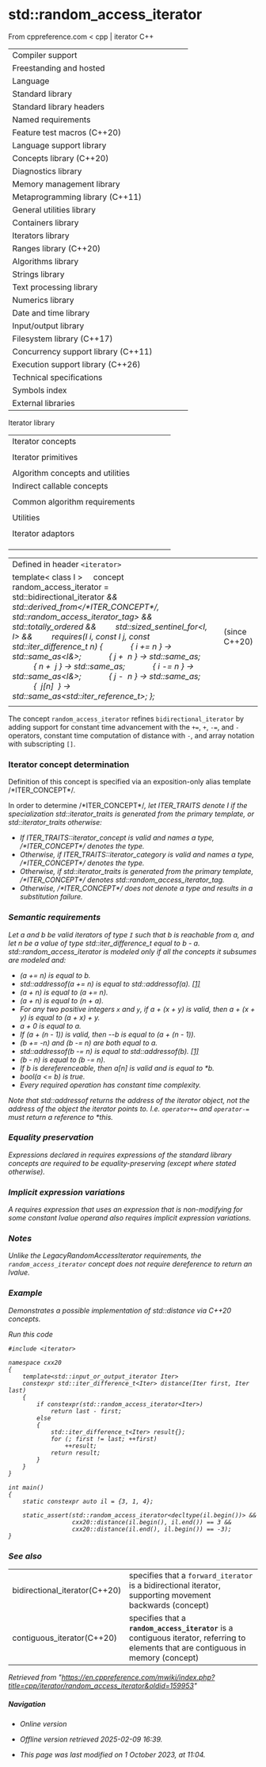 # std::random_access_iterator

From cppreference.com
< cpp‎ | iterator
C++

|  |  |  |  |  |
| --- | --- | --- | --- | --- |
| Compiler support | | | | |
| Freestanding and hosted | | | | |
| Language | | | | |
| Standard library | | | | |
| Standard library headers | | | | |
| Named requirements | | | | |
| Feature test macros (C++20) | | | | |
| Language support library | | | | |
| Concepts library (C++20) | | | | |
| Diagnostics library | | | | |
| Memory management library | | | | |
| Metaprogramming library (C++11) | | | | |
| General utilities library | | | | |
| Containers library | | | | |
| Iterators library | | | | |
| Ranges library (C++20) | | | | |
| Algorithms library | | | | |
| Strings library | | | | |
| Text processing library | | | | |
| Numerics library | | | | |
| Date and time library | | | | |
| Input/output library | | | | |
| Filesystem library (C++17) | | | | |
| Concurrency support library (C++11) | | | | |
| Execution support library (C++26) | | | | |
| Technical specifications | | | | |
| Symbols index | | | | |
| External libraries | | | | |

Iterator library

|  |  |  |  |  |
| --- | --- | --- | --- | --- |
| Iterator concepts | | | | |
| |  |  |  |  |  | | --- | --- | --- | --- | --- | | indirectly_readable(C++20) | | | | | | indirectly_writable(C++20) | | | | | | weakly_incrementable(C++20) | | | | | | incrementable(C++20) | | | | | | **is-integer-like** **is-signed-integer-like**(C++20)(C++20) | | | | | | |  |  |  |  |  | | --- | --- | --- | --- | --- | | sentinel_for(C++20) | | | | | | sized_sentinel_for(C++20) | | | | | | input_iterator(C++20) | | | | | | output_iterator(C++20) | | | | | | input_or_output_iterator(C++20) | | | | | |  | | | | | | |  |  |  |  |  | | --- | --- | --- | --- | --- | | forward_iterator(C++20) | | | | | | bidirectional_iterator(C++20) | | | | | | ****random_access_iterator****(C++20) | | | | | | contiguous_iterator(C++20) | | | | | |  | | | | | |  | | | | | |
| Iterator primitives | | | | |
| |  |  |  |  |  | | --- | --- | --- | --- | --- | | input_iterator_tagoutput_iterator_tagforward_iterator_tagbidirectional_iterator_tagrandom_access_iterator_tagcontiguous_iterator_tag(C++20) | | | | | | |  |  |  |  |  | | --- | --- | --- | --- | --- | | iter_value_titer_difference_titer_reference_titer_const_reference_titer_rvalue_reference_titer_common_reference_t(C++20)(C++20)(C++20)(C++23)(C++20)(C++20) | | | | | | |  |  |  |  |  | | --- | --- | --- | --- | --- | | iterator(deprecated in C++17) | | | | | | iterator_traits | | | | | | incrementable_traits(C++20) | | | | | | indirectly_readable_traits(C++20) | | | | | |  | | | | | |  | | | | | |
| Algorithm concepts and utilities | | | | |
| Indirect callable concepts | | | | |
| |  |  |  |  |  | | --- | --- | --- | --- | --- | | indirectly_unary_invocableindirectly_regular_unary_invocable(C++20)(C++20) | | | | | | |  |  |  |  |  | | --- | --- | --- | --- | --- | | indirect_unary_predicate(C++20) | | | | | | indirect_binary_predicate(C++20) | | | | | | |  |  |  |  |  | | --- | --- | --- | --- | --- | | indirect_equivalence_relation(C++20) | | | | | | indirect_strict_weak_order(C++20) | | | | | |
| Common algorithm requirements | | | | |
| |  |  |  |  |  | | --- | --- | --- | --- | --- | | indirectly_movable(C++20) | | | | | | indirectly_movable_storable(C++20) | | | | | | indirectly_copyable(C++20) | | | | | | |  |  |  |  |  | | --- | --- | --- | --- | --- | | indirectly_copyable_storable(C++20) | | | | | | indirectly_swappable(C++20) | | | | | | indirectly_comparable(C++20) | | | | | | |  |  |  |  |  | | --- | --- | --- | --- | --- | | permutable(C++20) | | | | | | mergeable(C++20) | | | | | | sortable(C++20) | | | | | |
| Utilities | | | | |
| |  |  |  |  |  | | --- | --- | --- | --- | --- | | indirect_result_t(C++20) | | | | | | |  |  |  |  |  | | --- | --- | --- | --- | --- | | projected(C++20) | | | | | | |  |  |  |  |  | | --- | --- | --- | --- | --- | | projected_value_t(C++26) | | | | | |
| Iterator adaptors | | | | |
| |  |  |  |  |  | | --- | --- | --- | --- | --- | | reverse_iterator | | | | | | make_reverse_iterator(C++14) | | | | | | move_iterator(C++11) | | | | | | make_move_iterator(C++11) | | | | | | default_sentinel_tdefault_sentinel(C++20)(C++20) | | | | | | unreachable_sentinel_tunreachable_sentinel(C++20)(C++20) | | | | | | |  |  |  |  |  | | --- | --- | --- | --- | --- | | front_insert_iterator | | | | | | back_insert_iterator | | | | | | inserter | | | | | | insert_iterator | | | | | | front_inserter | | | | | | back_inserter | | | | | | move_sentinel(C++20) | | | | | |  | | | | | | |  |  |  |  |  | | --- | --- | --- | --- | --- | | common_iterator(C++20) | | | | | | counted_iterator(C++20) | | | | | | basic_const_iterator(C++23) | | | | | | const_iterator(C++23) | | | | | | const_sentinel(C++23) | | | | | | make_const_iterator(C++23) | | | | | | make_const_sentinel(C++23) | | | | | |  | | | | | |
| |  |  |  |  |  | | --- | --- | --- | --- | --- | | Stream iterators | | | | | | |  |  |  |  |  | | --- | --- | --- | --- | --- | | istream_iterator | | | | | | ostream_iterator | | | | | | |  |  |  |  |  | | --- | --- | --- | --- | --- | | istreambuf_iterator | | | | | | ostreambuf_iterator | | | | | | | |  |  |  |  |  | | --- | --- | --- | --- | --- | | Iterator customization points | | | | | | ranges::iter_move(C++20) | | | | | | ranges::iter_swap(C++20) | | | | | |
| |  |  |  |  |  | | --- | --- | --- | --- | --- | | Iterator operations | | | | | | |  |  |  |  |  |  |  |  |  |  |  |  |  |  |  |  |  |  |  |  |  |  |  |  |  |  |  |  |  |  |  |  |  |  |  |  |  |  |  |  |  |  | | --- | --- | --- | --- | --- | --- | --- | --- | --- | --- | --- | --- | --- | --- | --- | --- | --- | --- | --- | --- | --- | --- | --- | --- | --- | --- | --- | --- | --- | --- | --- | --- | --- | --- | --- | --- | --- | --- | --- | --- | --- | --- | | |  |  |  |  |  | | --- | --- | --- | --- | --- | | advance | | | | | | distance | | | | | | prev(C++11) | | | | | | next(C++11) | | | | | | |  |  |  |  |  | | --- | --- | --- | --- | --- | | ranges::advance(C++20) | | | | | | ranges::distance(C++20) | | | | | | ranges::prev(C++20) | | | | | | ranges::next(C++20) | | | | | | | | |  |  |  |  |  | | --- | --- | --- | --- | --- | | Range access | | | | | | |  |  |  |  |  |  |  |  |  |  |  |  |  |  |  |  |  |  |  |  |  |  |  |  |  |  |  |  |  |  |  |  |  |  |  |  |  |  | | --- | --- | --- | --- | --- | --- | --- | --- | --- | --- | --- | --- | --- | --- | --- | --- | --- | --- | --- | --- | --- | --- | --- | --- | --- | --- | --- | --- | --- | --- | --- | --- | --- | --- | --- | --- | --- | --- | | |  |  |  |  |  | | --- | --- | --- | --- | --- | | begincbegin(C++11)(C++14) | | | | | | rbegincrbegin(C++14)(C++14) | | | | | | |  |  |  |  |  | | --- | --- | --- | --- | --- | | endcend(C++11)(C++14) | | | | | | rendcrend(C++14)(C++14) | | | | | | |  |  |  |  |  | | --- | --- | --- | --- | --- | | sizessize(C++17)(C++20) | | | | | | empty(C++17) | | | | | | data(C++17) | | | | | | | |

|  |  |  |
| --- | --- | --- |
| Defined in header `<iterator>` |  |  |
| template< class I >      concept random_access_iterator =          std::bidirectional_iterator<I> &&          std::derived_from</\*ITER_CONCEPT\*/<I>, std::random_access_iterator_tag> &&          std::totally_ordered<I> &&          std::sized_sentinel_for<I, I> &&          requires(I i, const I j, const std::iter_difference_t<I> n) {              { i += n } -> std::same_as<I&>;              { j +  n } -> std::same_as<I>;              { n +  j } -> std::same_as<I>;              { i -= n } -> std::same_as<I&>;              { j -  n } -> std::same_as<I>;              {  j[n]  } -> std::same_as<std::iter_reference_t<I>>; }; |  | (since C++20) |
|  |  |  |

The concept `random_access_iterator` refines `bidirectional_iterator` by adding support for constant time advancement with the `+=`, `+`, `-=`, and `-` operators, constant time computation of distance with `-`, and array notation with subscripting `[]`.

### Iterator concept determination

Definition of this concept is specified via an exposition-only alias template /\*ITER_CONCEPT\*/.

In order to determine /\*ITER_CONCEPT\*/<I>, let ITER_TRAITS<I> denote I if the specialization std::iterator_traits<I> is generated from the primary template, or std::iterator_traits<I> otherwise:

- If ITER_TRAITS<I>::iterator_concept is valid and names a type, /\*ITER_CONCEPT\*/<I> denotes the type.
- Otherwise, if ITER_TRAITS<I>::iterator_category is valid and names a type, /\*ITER_CONCEPT\*/<I> denotes the type.
- Otherwise, if std::iterator_traits<I> is generated from the primary template, /\*ITER_CONCEPT\*/<I> denotes std::random_access_iterator_tag.
- Otherwise, /\*ITER_CONCEPT\*/<I> does not denote a type and results in a substitution failure.

### Semantic requirements

Let a and b be valid iterators of type `I` such that b is reachable from a, and let n be a value of type std::iter_difference_t<I> equal to b - a. std::random_access_iterator<I> is modeled only if all the concepts it subsumes are modeled and:

- (a += n) is equal to b.
- std::addressof(a += n) is equal to std::addressof(a). [[1]](random_access_iterator.html#addressof_note)
- (a + n) is equal to (a += n).
- (a + n) is equal to (n + a).
- For any two positive integers `x` and `y`, if a + (x + y) is valid, then a + (x + y) is equal to (a + x) + y.
- a + 0 is equal to a.
- If (a + (n - 1)) is valid, then --b is equal to (a + (n - 1)).
- (b += -n) and (b -= n) are both equal to a.
- std::addressof(b -= n) is equal to std::addressof(b). [[1]](random_access_iterator.html#addressof_note)
- (b - n) is equal to (b -= n).
- If b is dereferenceable, then a[n] is valid and is equal to \*b.
- bool(a <= b) is true.
- Every required operation has constant time complexity.

Note that std::addressof returns the address of the iterator object, not the address of the object the iterator points to. I.e. `operator+=` and `operator-=` must return a reference to \*this.

### Equality preservation

Expressions declared in requires expressions of the standard library concepts are required to be equality-preserving (except where stated otherwise).

### Implicit expression variations

A requires expression that uses an expression that is non-modifying for some constant lvalue operand also requires implicit expression variations.

### Notes

Unlike the LegacyRandomAccessIterator requirements, the `random_access_iterator` concept does not require dereference to return an lvalue.

### Example

Demonstrates a possible implementation of std::distance via C++20 concepts.

Run this code

```
#include <iterator>
 
namespace cxx20
{
    template<std::input_or_output_iterator Iter>
    constexpr std::iter_difference_t<Iter> distance(Iter first, Iter last)
    {
        if constexpr(std::random_access_iterator<Iter>)
            return last - first;
        else
        {
            std::iter_difference_t<Iter> result{};
            for (; first != last; ++first)
                ++result;
            return result;
        }
    }
}
 
int main()
{
    static constexpr auto il = {3, 1, 4};
 
    static_assert(std::random_access_iterator<decltype(il.begin())> &&
                  cxx20::distance(il.begin(), il.end()) == 3 &&
                  cxx20::distance(il.end(), il.begin()) == -3);
}

```

### See also

|  |  |
| --- | --- |
| bidirectional_iterator(C++20) | specifies that a `forward_iterator` is a bidirectional iterator, supporting movement backwards   (concept) |
| contiguous_iterator(C++20) | specifies that a ****`random_access_iterator`**** is a contiguous iterator, referring to elements that are contiguous in memory   (concept) |

Retrieved from "<https://en.cppreference.com/mwiki/index.php?title=cpp/iterator/random_access_iterator&oldid=159953>"

##### Navigation

- Online version
- Offline version retrieved 2025-02-09 16:39.

- This page was last modified on 1 October 2023, at 11:04.